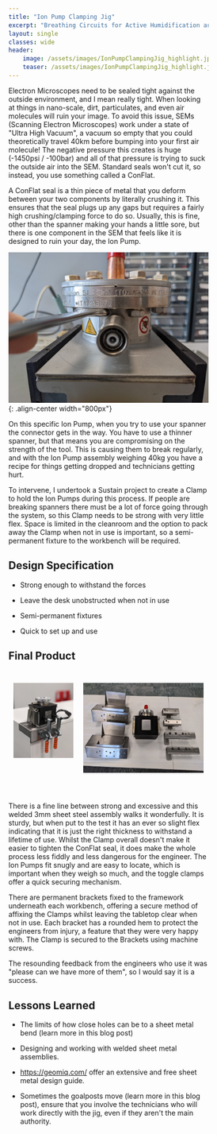 ```yaml
---
title: "Ion Pump Clamping Jig"
excerpt: "Breathing Circuits for Active Humidification are plagued by one major issue, condensation. As the patient’s warm humid air supply..."
layout: single
classes: wide
header:
    image: /assets/images/IonPumpClampingJig_highlight.jpg
    teaser: /assets/images/IonPumpClampingJig_highlight.jpg
---
```


Electron Microscopes need to be sealed tight against the outside environment, and I mean really tight. When looking at things in nano-scale, dirt, particulates, and even air molecules will ruin your image. To avoid this issue, SEMs (Scanning Electron Microscopes) work under a state of "Ultra High Vacuum", a vacuum so empty that you could theoretically travel 40km before bumping into your first air molecule! The negative pressure this creates is huge (-1450psi / -100bar) and all of that pressure is trying to suck the outside air into the SEM. Standard seals won't cut it, so instead, you use something called a ConFlat. 

A ConFlat seal is a thin piece of metal that you deform between your two components by literally crushing it. This ensures that the seal plugs up any gaps but requires a fairly high crushing/clamping force to do so. Usually, this is fine, other than the spanner making your hands a little sore, but there is one component in the SEM that feels like it is designed to ruin your day, the Ion Pump.

![Ion-Pump-Nut-Problem](/assets/images/Ion-Pump-Nut-Problem.jpg){: .align-center width="800px"}

On this specific Ion Pump, when you try to use your spanner the connector gets in the way. You have to use a thinner spanner, but that means you are compromising on the strength of the tool. This is causing them to break regularly, and with the Ion Pump assembly weighing 40kg you have a recipe for things getting dropped and technicians getting hurt. 

To intervene, I undertook a Sustain project to create a Clamp to hold the Ion Pumps during this process. If people are breaking spanners there must be a lot of force going through the system, so this Clamp needs to be strong with very little flex. Space is limited in the cleanroom and the option to pack away the Clamp when not in use is important, so a semi-permanent fixture to the workbench will be required.

## Design Specification

- Strong enough to withstand the forces

- Leave the desk unobstructed when not in use

- Semi-permanent fixtures

- Quick to set up and use

## Final Product

<html>
<head>
    <meta name="viewport" content="width=device-width, initial-scale=1">
    <style>
        * {
        box-sizing: border-box;
        }
        /* Create your layouts. Here, I start by defining an uneven 2column style (-photos)
        /* followed by defining an even 2column style (-dual-even) which is used across multiple secions*/
        /* ....*/
        /* Create two unequal columns that floats next to each other */
    .column-photos {
        float: left;
        padding: 10px;
        height: max-content; /* Should be removed. Only for demonstration */
    }
    .left-photos {
        width: 35%;
    }
    .right-photos {
        width: 65%;
    }
    /* Clear floats after the columns */
    .row:after {
        content: "";
        display: table;
        clear: both;
    }
    /* Responsive layout - makes the three columns stack on top of each other instead of next to each other */
    @media screen and (max-width: 600px) {
        .column-photos {
        width: 100%;
        height: max-content;
        }
    }
    </style>
</head>
<body>
    <div class="row">
        <div class="column-photos left-photos">
            <p><img src="/assets/images/IonPumpClampingJig_highlight.png"></p>           
        </div>
        <div class="column-photos right-photos">
            <p><img src="/assets/images/Ion-Pump-Jig-Disassembled.png"></p>
        </div>
    </div>
    <div class="row">
    </div>
    <br>
</body>
</html>

There is a fine line between strong and excessive and this welded 3mm sheet steel assembly walks it wonderfully. It is sturdy, but when put to the test it has an ever so slight flex indicating that it is just the right thickness to withstand a lifetime of use. Whilst the Clamp overall doesn't make it easier to tighten the ConFlat seal, it does make the whole process less fiddly and less dangerous for the engineer. The Ion Pumps fit snugly and are easy to locate, which is important when they weigh so much, and the toggle clamps offer a quick securing mechanism.

There are permanent brackets fixed to the framework underneath each workbench, offering a secure method of affixing the Clamps whilst leaving the tabletop clear when not in use. Each bracket has a rounded hem to protect the engineers from injury, a feature that they were very happy with. The Clamp is secured to the Brackets using machine screws.

The resounding feedback from the engineers who use it was "please can we have more of them", so I would say it is a success.

## Lessons Learned

- The limits of how close holes can be to a sheet metal bend (learn more in this blog post)

- Designing and working with welded sheet metal assemblies.

- https://geomiq.com/ offer an extensive and free sheet metal design guide.

- Sometimes the goalposts move (learn more in this blog post), ensure that you involve the technicians who will work directly with the jig, even if they aren't the main authority.

